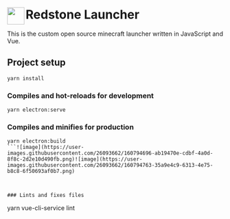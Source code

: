 # Redstone Launcher <img align="left" width="40" height="40 " src="https://static.wikia.nocookie.net/minecraft_ru_gamepedia/images/7/78/Красная_пыль.png">

This is the custom open source minecraft launcher written in JavaScript and Vue.

## Project setup
```
yarn install
```

### Compiles and hot-reloads for development
```
yarn electron:serve
```

### Compiles and minifies for production
```
yarn electron:build
```![image](https://user-images.githubusercontent.com/26093662/160794696-ab19470e-cdbf-4a0d-8f8c-2d2e10d490fb.png)![image](https://user-images.githubusercontent.com/26093662/160794763-35a9e4c9-6313-4e75-b8c8-6f50693af0b7.png)



### Lints and fixes files
```
yarn vue-cli-service lint
```


